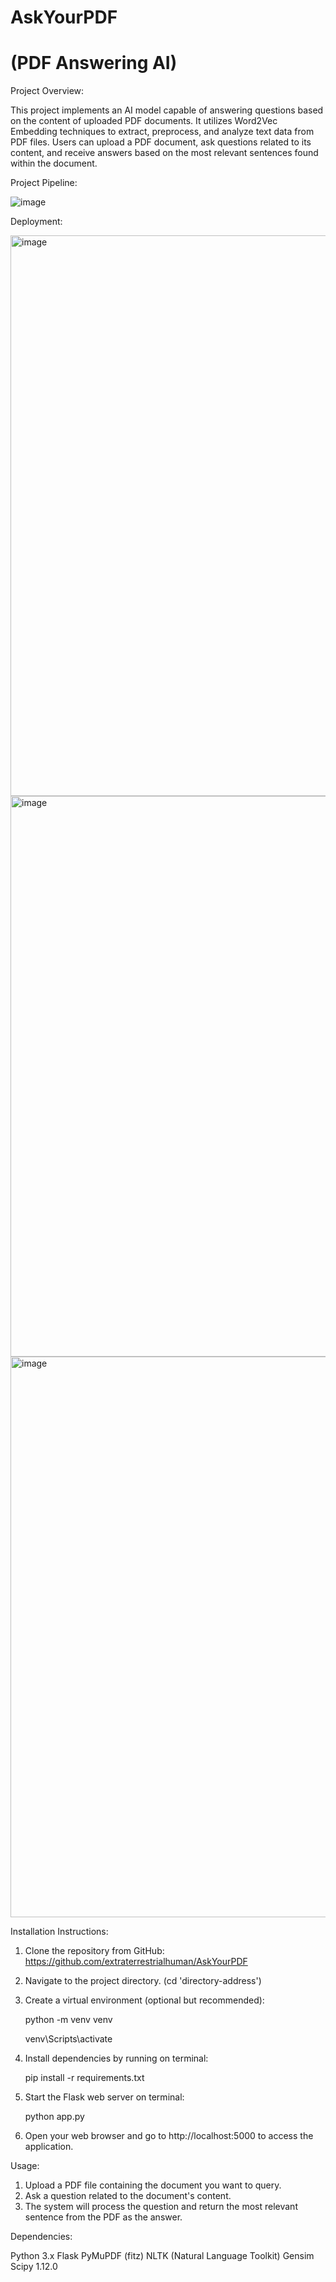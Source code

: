# AskYourPDF
# (PDF Answering AI)

Project Overview:

This project implements an AI model capable of answering questions based on the content of uploaded PDF documents. It utilizes Word2Vec Embedding techniques to extract, preprocess, and analyze text data from PDF files. Users can upload a PDF document, ask questions related to its content, and receive answers based on the most relevant sentences found within the document.

Project Pipeline:

![image](https://github.com/extraterrestrialhuman/AskYourPDF/assets/113041704/03aeb9a5-e4d8-48d5-8cf9-6e76e8dc7a1c)

Deployment:

<img width="897" alt="image" src="https://github.com/extraterrestrialhuman/AskYourPDF/assets/113041704/e1ef8e0a-9f1c-4aa7-9d2a-979a68929ac1">


<img width="897" alt="image" src="https://github.com/extraterrestrialhuman/AskYourPDF/assets/113041704/b272d773-1af2-454b-a894-73e964a20e53">


<img width="897" alt="image" src="https://github.com/extraterrestrialhuman/AskYourPDF/assets/113041704/2c41fb7a-e188-4ece-a0d5-3c2d1112b53b">




Installation Instructions:

1. Clone the repository from GitHub: https://github.com/extraterrestrialhuman/AskYourPDF
2. Navigate to the project directory. (cd 'directory-address')
3. Create a virtual environment (optional but recommended):
   
    python -m venv venv
   
    venv\Scripts\activate
5. Install dependencies by running on terminal:
   
    pip install -r requirements.txt
7. Start the Flask web server on terminal:
   
    python app.py
9. Open your web browser and go to http://localhost:5000 to access the application.


Usage:

1. Upload a PDF file containing the document you want to query.
2. Ask a question related to the document's content.
3. The system will process the question and return the most relevant sentence from the PDF as the answer.


Dependencies:

Python 3.x
Flask
PyMuPDF (fitz)
NLTK (Natural Language Toolkit)
Gensim
Scipy 1.12.0


